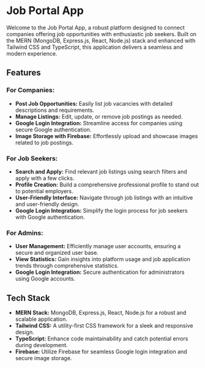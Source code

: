 # Job Portal App

Welcome to the Job Portal App, a robust platform designed to connect companies offering job opportunities with enthusiastic job seekers. Built on the MERN (MongoDB, Express.js, React, Node.js) stack and enhanced with Tailwind CSS and TypeScript, this application delivers a seamless and modern experience.

## Features

### For Companies:

- **Post Job Opportunities:** Easily list job vacancies with detailed descriptions and requirements.
- **Manage Listings:** Edit, update, or remove job postings as needed.
- **Google Login Integration:** Streamline access for companies using secure Google authentication.
- **Image Storage with Firebase:** Effortlessly upload and showcase images related to job postings.

### For Job Seekers:

- **Search and Apply:** Find relevant job listings using search filters and apply with a few clicks.
- **Profile Creation:** Build a comprehensive professional profile to stand out to potential employers.
- **User-Friendly Interface:** Navigate through job listings with an intuitive and user-friendly design.
- **Google Login Integration:** Simplify the login process for job seekers with Google authentication.

### For Admins:

- **User Management:** Efficiently manage user accounts, ensuring a secure and organized user base.
- **View Statistics:** Gain insights into platform usage and job application trends through comprehensive statistics.
- **Google Login Integration:** Secure authentication for administrators using Google accounts.

## Tech Stack

- **MERN Stack:** MongoDB, Express.js, React, Node.js for a robust and scalable application.
- **Tailwind CSS:** A utility-first CSS framework for a sleek and responsive design.
- **TypeScript:** Enhance code maintainability and catch potential errors during development.
- **Firebase:** Utilize Firebase for seamless Google login integration and secure image storage.
